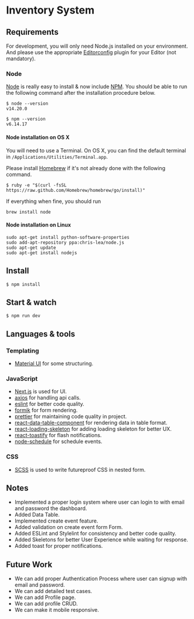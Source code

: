 
# Inventory System

## Requirements

For development, you will only need Node.js installed on your environment.
And please use the appropriate [Editorconfig](http://editorconfig.org/) plugin for your Editor (not mandatory).

### Node

[Node](http://nodejs.org/) is really easy to install & now include [NPM](https://npmjs.org/).
You should be able to run the following command after the installation procedure
below.

    $ node --version
    v14.20.0

    $ npm --version
    v6.14.17

#### Node installation on OS X

You will need to use a Terminal. On OS X, you can find the default terminal in
`/Applications/Utilities/Terminal.app`.

Please install [Homebrew](http://brew.sh/) if it's not already done with the following command.

    $ ruby -e "$(curl -fsSL https://raw.github.com/Homebrew/homebrew/go/install)"

If everything when fine, you should run

    brew install node

#### Node installation on Linux

    sudo apt-get install python-software-properties
    sudo add-apt-repository ppa:chris-lea/node.js
    sudo apt-get update
    sudo apt-get install nodejs


## Install

    $ npm install


## Start & watch

    $ npm run dev


## Languages & tools

### Templating

- [Material UI](https://mui.com/material-ui/getting-started/overview/) for some structuring.

### JavaScript

- [Next.js](https://github.com/vercel/next.js) is used for UI.
- [axios](https://www.npmjs.com/package/axios) for handling api calls.
- [eslint](https://eslint.org/) for better code quality.
- [formik](https://formik.org/) for form rendering.
- [prettier](https://prettier.io/) for maintaining code quality in project.
- [react-data-table-component](https://www.npmjs.com/package/react-data-table-component) for rendering data in table format.
- [react-loading-skeleton](https://www.npmjs.com/package/react-loading-skeleton) for adding loading skeleton for better UX.
- [react-toastify](https://www.npmjs.com/package/react-toastify) for flash notifications.
- [node-schedule](https://www.npmjs.com/package/node-schedule) for schedule events.

### CSS
- [SCSS](https://sass-lang.com/) is used to write futureproof CSS in nested form.

## Notes
- Implemented a proper login system where user can login to with email and password the dashboard.
- Added Data Table.
- Implemented create event feature.
- Added validation on create event form Form.
- Added ESLint and Stylelint for consistency and better code quality.
- Added Skeletons for better User Experience while waiting for response.
- Added toast for proper notifications.

## Future Work
- We can add proper Authentication Process where user can signup with email and password.
- We can add detailed test cases.
- We can add Profile page.
- We can add profile CRUD.
- We can make it mobile responsive.
